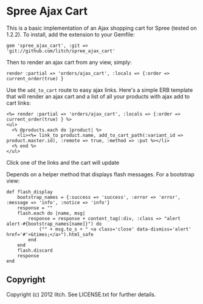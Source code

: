 Spree Ajax Cart
=============

This is a basic implementation of an Ajax shopping cart for Spree (tested on 1.2.2). To install, add the extension to your Gemfile:

    gem 'spree_ajax_cart', :git => 'git://github.com/litch/spree_ajax_cart'

Then to render an ajax cart from any view, simply:

    render :partial => 'orders/ajax_cart', :locals => {:order => current_order(true) }

Use the `add_to_cart` route to easy ajax links. Here's a simple ERB template that will render an ajax cart and a list of all your products with ajax add to cart links:

    <%= render :partial => 'orders/ajax_cart', :locals => {:order => current_order(true) } %>
    <ul>
      <% @products.each do |product| %>
        <li><%= link_to product.name, add_to_cart_path(:variant_id => product.master.id), :remote => true, :method => :put %></li>
      <% end %>
    </ul>

Click one of the links and the cart will update

Depends on a helper method that displays flash messages.  For a bootstrap view:
    
    def flash_display
        bootstrap_names = {:success => 'success', :error => 'error', :message => 'info', :notice => 'info'}
        response = ""
        flash.each do |name, msg|
            response = response + content_tag(:div, :class => "alert alert-#{bootstrap_names[name]}") do
                ("" + msg.to_s + " <a class='close' data-dismiss='alert' href='#'>&times;</a>").html_safe
            end
        end
        flash.discard
        response
    end

Copyright
-------------

Copyright (c) 2012 litch. See LICENSE.txt for further details.
